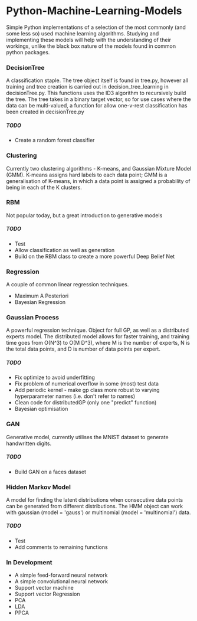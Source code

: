 # Python-Machine-Learning-Models
Simple Python implementations of a selection of the most commonly (and some less so) used machine learning algorithms. Studying and implementing these models will help with the understanding of their workings, unlike the black box nature of the models found in common python packages.

### DecisionTree
A classification staple. The tree object itself is found in tree.py, however all training and tree creation is carried out in decision_tree_learning in decisionTree.py. This functions uses the ID3 algorithm to recursively build the tree.
The tree takes in a binary target vector, so for use cases where the data can be multi-valued, a function for allow one-v-rest classification has been created in decisionTree.py
##### TODO
* Create a random forest classifier

### Clustering
Currently two clustering algorithms - K-means, and Gaussian Mixture Model (GMM). K-means assigns hard labels to each data point; GMM is a generalisation of K-means, in which a data point is assigned a probability of being in each of the K clusters.

### RBM
Not popular today, but a great introduction to generative models
##### TODO
* Test
* Allow classification as well as generation
* Build on the RBM class to create a more powerful Deep Belief Net

### Regression
A couple of common linear regression techniques.
* Maximum A Posteriori
* Bayesian Regression

### Gaussian Process
A powerful regression technique. Object for full GP, as well as a distributed experts model. The distributed model allows for faster training, and training time goes from O(N^3) to O(M D^3), where M is the number of experts, N is the total data points, and D is number of data points per expert.
##### TODO
* Fix optimize to avoid underfitting
* Fix problem of numerical overflow in some (most) test data
* Add periodic kernel - make gp class more robust to varying hyperparameter names (i.e. don't refer to names)
* Clean code for distributedGP (only one "predict" function)
* Bayesian optimisation

### GAN
Generative model, currently utilises the MNIST dataset to generate handwritten digits.
##### TODO
* Build GAN on a faces dataset

### Hidden Markov Model
A model for finding the latent distributions when consecutive data points can be generated from different distributions.
The HMM object can work with gaussian (model = 'gauss') or multinomial (model = 'multinomial') data.
##### TODO
* Test
* Add comments to remaining functions


### In Development

* A simple feed-forward neural network
* A simple convolutional neural network
* Support vector machine
* Support vector Regression
* PCA
* LDA
* PPCA
